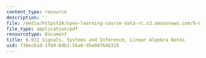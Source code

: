 ```yaml
---
content_type: resource
description: ''
file: /media/https%3A/open-learning-course-data-rc.s3.amazonaws.com/6-011-signals-systems-and-inference-spring-2018/f30ecb1d1fb90db356a095e00764b319_MIT6_011S18lin-alg.pdf
file_type: application/pdf
resourcetype: Document
title: 6.011 Signals, Systems and Inference, Linear Algebra Notes
uid: f30ecb1d-1fb9-0db3-56a0-95e00764b319
---
```


